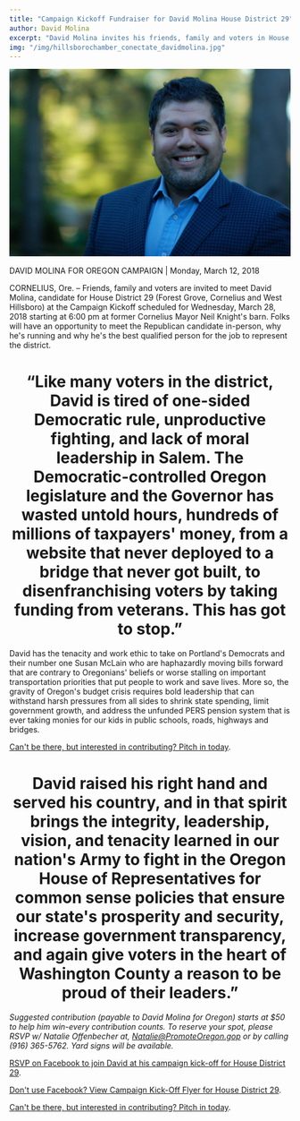 ```yaml
---
title: "Campaign Kickoff Fundraiser for David Molina House District 29"
author: David Molina
excerpt: "David Molina invites his friends, family and voters in House District 29 to join the campaign kick-off party on March 28th in Cornelius."
img: "/img/hillsborochamber_conectate_davidmolina.jpg"
---
```


<a href="#">
    <img src="/assets/images/1172255_4602025667980_1801152162_o.jpg" alt="David Molina invites friends, family and voters in House District 29 to join the campaign kickoff party on March 28th in Cornelius">
</a>

DAVID MOLINA FOR OREGON CAMPAIGN | Monday, March 12, 2018

CORNELIUS, Ore. – Friends, family and voters are invited to meet David Molina, candidate for House District 29 (Forest Grove, Cornelius and West Hillsboro) at the Campaign Kickoff scheduled for Wednesday, March 28, 2018 starting at 6:00 pm at former Cornelius Mayor Neil Knight's barn. Folks will have an opportunity to meet the Republican candidate in-person, why he's running and why he's the best qualified person for the job to represent the district.

<h1 align="center">“Like many voters in the district, David is tired of one-sided Democratic rule, unproductive fighting, and lack of moral leadership in Salem. The Democratic-controlled Oregon legislature and the Governor has wasted untold hours, hundreds of millions of taxpayers' money, from a website that never deployed to a bridge that never got built, to disenfranchising voters by taking funding from veterans. This has got to stop.”</h1>

David has the tenacity and work ethic to take on Portland's Democrats and their number one Susan McLain who are haphazardly moving bills forward that are contrary to Oregonians' beliefs or worse stalling on important transportation priorities that put people to work and save lives. More so, the gravity of Oregon's budget crisis requires bold leadership that can withstand harsh pressures from all sides to shrink state spending, limit government growth, and address the unfunded PERS pension system that is ever taking monies for our kids in public schools, roads, highways and bridges.

[Can't be there, but interested in contributing? Pitch in today](https://secure.anedot.com/davidmolina/donate).

<h1 align="center">David raised his right hand and served his country, and in that spirit brings the integrity, leadership, vision, and tenacity learned in our nation's Army to fight in the Oregon House of Representatives for common sense policies that ensure our state's prosperity and security, increase government transparency, and again give voters in the heart of Washington County a reason to be proud of their leaders.”</h1>

_Suggested contribution (payable to David Molina for Oregon) starts at $50 to help him win-every contribution counts. To reserve your spot, please RSVP w/ Natalie Offenbecher at, Natalie@PromoteOregon.gop or by calling (916) 365-5762. Yard signs will be available._

[RSVP on Facebook to join David at his campaign kick-off for House District 29](https://www.facebook.com/events/983899675090920/).

[Don't use Facebook? View Campaign Kick-Off Flyer for House District 29](https://s3-us-west-2.amazonaws.com/molinafororegon/28march_campaign_kickoff_davidmolina.pdf).

[Can't be there, but interested in contributing? Pitch in today](https://secure.anedot.com/davidmolina/donate).
